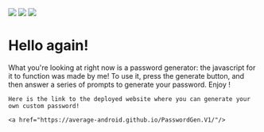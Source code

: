 <img src= ../assets/images/Preview1.png/>
<img src= ../assets/images/Preview2.png/>
<img src= ../assets/images/Preview3.png/>


<h1>Hello again!</h1>
    <article>
    <p>What you're looking at right now is a password generator: the javascript for it to function was made by me! To use it, press the generate button, and then answer a series of prompts to generate your password. Enjoy !

    Here is the link to the deployed website where you can generate your own custom password!

    <a href="https://average-android.github.io/PasswordGen.V1/"/>